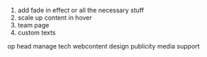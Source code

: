 1. add fade in effect or all the necessary stuff
2. scale up content in hover
3. team page
4. custom texts

op head
manage
tech
webcontent
design
publicity
media
support